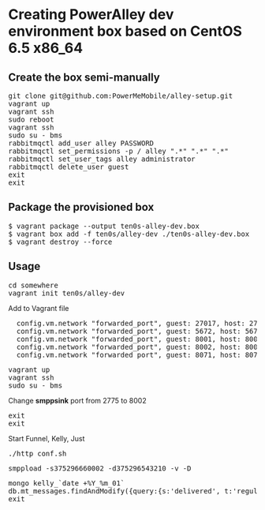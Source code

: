 # Creating PowerAlley dev environment box based on CentOS 6.5 x86_64

## Create the box semi-manually

<pre>
git clone git@github.com:PowerMeMobile/alley-setup.git
vagrant up
vagrant ssh
sudo reboot
vagrant ssh
sudo su - bms
rabbitmqctl add_user alley PASSWORD
rabbitmqctl set_permissions -p / alley ".*" ".*" ".*"
rabbitmqctl set_user_tags alley administrator
rabbitmqctl delete_user guest
exit
exit
</pre>

## Package the provisioned box

<pre>
$ vagrant package --output ten0s-alley-dev.box
$ vagrant box add -f ten0s/alley-dev ./ten0s-alley-dev.box
$ vagrant destroy --force
</pre>

## Usage

<pre>
cd somewhere
vagrant init ten0s/alley-dev
</pre>

Add to Vagrant file
<pre>
  config.vm.network "forwarded_port", guest: 27017, host: 27017
  config.vm.network "forwarded_port", guest: 5672, host: 5672
  config.vm.network "forwarded_port", guest: 8001, host: 8001
  config.vm.network "forwarded_port", guest: 8002, host: 8002
  config.vm.network "forwarded_port", guest: 8071, host: 8071
</pre>

<pre>
vagrant up
vagrant ssh
sudo su - bms
</pre>

Change **smppsink** port from 2775 to 8002

<pre>
exit
exit
</pre>

Start Funnel, Kelly, Just

<pre>
./http_conf.sh
</pre>

<pre>
smppload -s375296660002 -d375296543210 -v -D
</pre>

<pre>
mongo kelly_`date +%Y_%m_01`
db.mt_messages.findAndModify({query:{s:'delivered', t:'regular'}, sort:{rqt:-1}, update:{$set:{ri:'85ccccbf-f854-4898-86b1-5072d3e33da1', 'da.a':'375296543210'}}})
exit
</pre>
